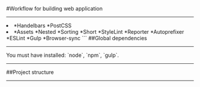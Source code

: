 #Workflow for building web application
***
<li>
*Handelbars
*PostCSS
	<li>
	*Assets
	*Nested
	*Sorting
	*Short
	*StyleLint
	*Reporter
	*Autoprefixer
	</li>
*ESLint
*Gulp
*Browser-sync
```
##Global dependencies
<hr>
You must have installed: `node`, `npm`, `gulp`.
<hr>

##Project structure
<hr>

